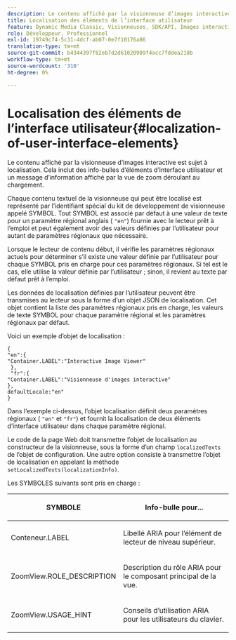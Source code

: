 ```yaml
---
description: Le contenu affiché par la visionneuse d’images interactive est sujet à localisation. Cela inclut des info-bulles d’éléments d’interface utilisateur et un message d’information affiché par la vue de zoom déroulant au chargement.
title: Localisation des éléments de l’interface utilisateur
feature: Dynamic Media Classic, Visionneuses, SDK/API, Images interactives
role: Développeur, Professionnel
exl-id: 19749c74-5c31-4dcf-ab07-0e7f10176a86
translation-type: tm+mt
source-git-commit: b4344397f82eb7d2d61020909f4acc7fddea210b
workflow-type: tm+mt
source-wordcount: '310'
ht-degree: 0%

---
```


# Localisation des éléments de l’interface utilisateur{#localization-of-user-interface-elements}

Le contenu affiché par la visionneuse d’images interactive est sujet à localisation. Cela inclut des info-bulles d’éléments d’interface utilisateur et un message d’information affiché par la vue de zoom déroulant au chargement.

Chaque contenu textuel de la visionneuse qui peut être localisé est représenté par l’identifiant spécial du kit de développement de visionneuse appelé SYMBOL. Tout SYMBOL est associé par défaut à une valeur de texte pour un paramètre régional anglais ( `"en"`) fournie avec le lecteur prêt à l’emploi et peut également avoir des valeurs définies par l’utilisateur pour autant de paramètres régionaux que nécessaire.

Lorsque le lecteur de contenu début, il vérifie les paramètres régionaux actuels pour déterminer s’il existe une valeur définie par l’utilisateur pour chaque SYMBOL pris en charge pour ces paramètres régionaux. Si tel est le cas, elle utilise la valeur définie par l’utilisateur ; sinon, il revient au texte par défaut prêt à l’emploi.

Les données de localisation définies par l’utilisateur peuvent être transmises au lecteur sous la forme d’un objet JSON de localisation. Cet objet contient la liste des paramètres régionaux pris en charge, les valeurs de texte SYMBOL pour chaque paramètre régional et les paramètres régionaux par défaut.

Voici un exemple d’objet de localisation :

```
{ 
"en":{ 
"Container.LABEL":"Interactive Image Viewer" 
 }, 
 "fr":{ 
"Container.LABEL":"Visionneuse d'images interactive" 
}, 
defaultLocale:"en" 
}
```

Dans l’exemple ci-dessus, l’objet localisation définit deux paramètres régionaux ( `"en"` et `"fr"`) et fournit la localisation de deux éléments d’interface utilisateur dans chaque paramètre régional.

Le code de la page Web doit transmettre l’objet de localisation au constructeur de la visionneuse, sous la forme d’un champ `localizedTexts` de l’objet de configuration. Une autre option consiste à transmettre l’objet de localisation en appelant la méthode `setLocalizedTexts(localizationInfo)`.

Les SYMBOLES suivants sont pris en charge :

<table id="table_58C40353B7244335872350C98DF2CFB3"> 
 <thead> 
  <tr> 
   <th colname="col1" class="entry"> <p>SYMBOLE </p> </th> 
   <th colname="col2" class="entry"> <p>Info-bulle pour... </p> </th> 
  </tr> 
 </thead>
 <tbody> 
  <tr> 
   <td colname="col1"> <p> <span class="codeph"> Conteneur.LABEL  </span> </p> </td> 
   <td colname="col2"> <p>Libellé ARIA pour l’élément de lecteur de niveau supérieur. </p> </td> 
  </tr> 
  <tr> 
   <td colname="col1"> <p> <span class="codeph"> ZoomView.ROLE_DESCRIPTION  </span> </p> </td> 
   <td colname="col2"> <p>Description du rôle ARIA pour le composant principal de la vue. </p> </td> 
  </tr> 
  <tr> 
   <td colname="col1"> <p> <span class="codeph"> ZoomView.USAGE_HINT  </span> </p> </td> 
   <td colname="col2"> <p>Conseils d’utilisation ARIA pour les utilisateurs du clavier. </p> </td> 
  </tr> 
 </tbody> 
</table>
